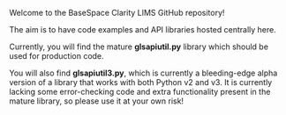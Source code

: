 Welcome to the BaseSpace Clarity LIMS GitHub repository!

The aim is to have code examples and API libraries hosted centrally here.

Currently, you will find the mature **glsapiutil.py** library which should be used for production code.

You will also find **glsapiutil3.py**, which is currently a bleeding-edge alpha version of a library that works with both Python v2 and v3. It is currently lacking some error-checking code and extra functionality present in the mature library, so please use it at your own risk!

